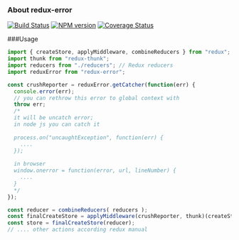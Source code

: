 ### About redux-error
[![Build Status](https://travis-ci.org/lexich/redux-error.svg)](https://travis-ci.org/lexich/redux-error)
[![NPM version](https://badge.fury.io/js/redux-error.svg)](http://badge.fury.io/js/redux-error)
[![Coverage Status](https://coveralls.io/repos/lexich/redux-error/badge.png?branch=master)](https://coveralls.io/r/lexich/redux-error?branch=master)

###Usage
```js
import { createStore, applyMiddleware, combineReducers } from "redux";
import thunk from "redux-thunk";
import reducers from "./reducers"; // Redux reducers
import reduxError from "redux-error";

const crushReporter = reduxError.getCatcher(function(err) {
  console.error(err);
  // you can rethrow this error to global context with
  throw err; 
  /*
  it will be uncatch error;
  in node js you can catch it
  
  process.on("uncaughtException", function(err) {
    ....
  });
  
  in browser 
  window.onerror = function(error, url, lineNumber) {
    ....
  }
  */
});

const reducer = combineReducers( reducers );
const finalCreateStore = applyMiddleware(crushReporter, thunk)(createStore);
const store = finalCreateStore(reducer);
// .... other actions according redux manual
```
